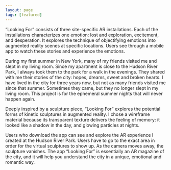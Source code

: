 ```yaml
---
layout: page
tags: [featured]
---
```

“Looking For” consists of three site-specific AR installations. Each of the installations characterizes one emotion: lost and exploration, excitement, and desperation. It explores the technique of objectifying emotions into augmented reality scenes at specific locations. Users see through a mobile app to watch these stories and experience the emotions.
 
 
During my first summer in New York, many of my friends visited me and slept in my living room. Since my apartment is close to the Hudson River Park, I always took them to the park for a walk in the evenings. They shared with me their stories of the city: hopes, dreams, sweet and broken hearts. I have lived in the city for three years now, but not as many friends visited me since that summer. Sometimes they came, but they no longer slept in my living room. This project is for the ephemeral summer nights that will never happen again.

Deeply inspired by a sculpture piece, “Looking For” explores the potential forms of kinetic sculptures in augmented reality. I chose a wireframe material because its transparent texture delivers the feeling of memory: it looked like a shadow in the day, and glowing particles at nights.

Users who download the app can see and explore the AR experience I created at the Hudson River Park. Users have to go to the exact area in order for the virtual sculptures to show up. As the camera moves away, the sculpture vanishes.  The app “Looking For” is essentially an AR magazine of the city, and it will help you understand the city in a  unique, emotional and romantic way. 
